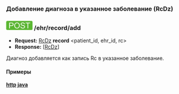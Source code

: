 ### Добавление диагноза в указанное заболевание (RcDz)

### ![POST](../../../../../img/post.png) /ehr/record/add
* **Request:** [RcDz](../../../../../types/types.md#dz) **record** <patient_id, ehr_id, rc>
* **Response:** [[RcDz](../../../../../types/types.md#dz)]

Диагноз добавляется как запись Rc в указанное заболевание.

#### Примеры
**[http](../examples/RcDz/add.md) [java](../examples/RcDz/addJava.md)**

